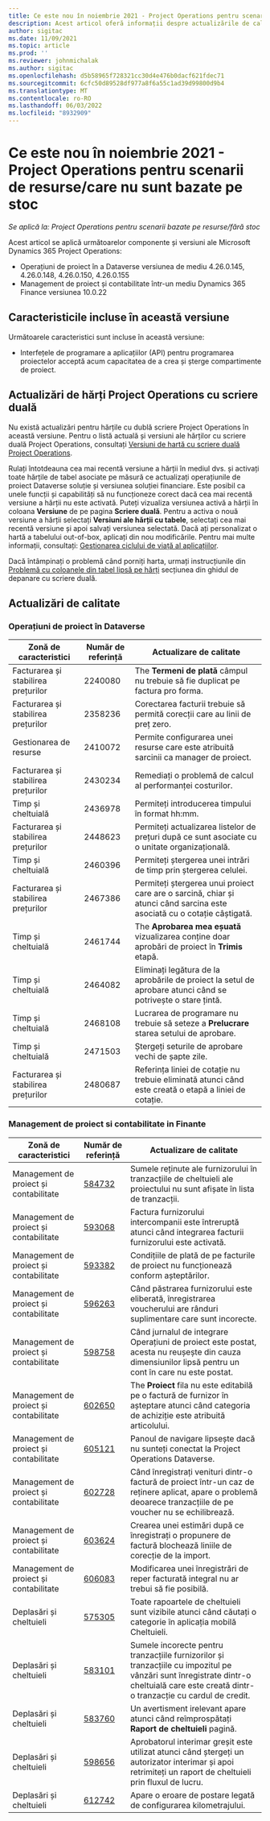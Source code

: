 ```yaml
---
title: Ce este nou în noiembrie 2021 - Project Operations pentru scenarii de resurse/care nu sunt bazate pe stoc
description: Acest articol oferă informații despre actualizările de calitate care sunt disponibile în versiunea din noiembrie 2021 a Operațiunilor de proiect pentru scenarii bazate pe resurse/neaprovizionate.
author: sigitac
ms.date: 11/09/2021
ms.topic: article
ms.prod: ''
ms.reviewer: johnmichalak
ms.author: sigitac
ms.openlocfilehash: d5b58965f728321cc30d4e476b0dacf621fdec71
ms.sourcegitcommit: 6cfc50d89528df977a8f6a55c1ad39d99800d9b4
ms.translationtype: MT
ms.contentlocale: ro-RO
ms.lasthandoff: 06/03/2022
ms.locfileid: "8932909"
---
```

# <a name="whats-new-november-2021---project-operations-for-resourcenon-stocked-based-scenarios"></a>Ce este nou în noiembrie 2021 - Project Operations pentru scenarii de resurse/care nu sunt bazate pe stoc

*Se aplică la: Project Operations pentru scenarii bazate pe resurse/fără stoc*

Acest articol se aplică următoarelor componente și versiuni ale Microsoft Dynamics 365 Project Operations:

- Operațiuni de proiect în a Dataverse versiunea de mediu 4.26.0.145, 4.26.0.148, 4.26.0.150, 4.26.0.155
- Management de proiect și contabilitate într-un mediu Dynamics 365 Finance versiunea 10.0.22

## <a name="features-included-in-this-release"></a>Caracteristicile incluse în această versiune

Următoarele caracteristici sunt incluse în această versiune:

- Interfețele de programare a aplicațiilor (API) pentru programarea proiectelor acceptă acum capacitatea de a crea și șterge compartimente de proiect.

## <a name="project-operations-dual-write-maps-updates"></a>Actualizări de hărți Project Operations cu scriere duală

Nu există actualizări pentru hărțile cu dublă scriere Project Operations în această versiune. Pentru o listă actuală și versiuni ale hărților cu scriere duală Project Operations, consultați [Versiuni de hartă cu scriere duală Project Operations](/dynamics365/project-operations/environment/resource-dual-write-maps).

Rulați întotdeauna cea mai recentă versiune a hărții în mediul dvs. și activați toate hărțile de tabel asociate pe măsură ce actualizați operațiunile de proiect Dataverse soluție și versiunea soluției financiare. Este posibil ca unele funcții și capabilități să nu funcționeze corect dacă cea mai recentă versiune a hărții nu este activată. Puteți vizualiza versiunea activă a hărții în coloana **Versiune** de pe pagina **Scriere duală**. Pentru a activa o nouă versiune a hărții selectați **Versiuni ale hărții cu tabele**, selectați cea mai recentă versiune și apoi salvați versiunea selectată. Dacă ați personalizat o hartă a tabelului out-of-box, aplicați din nou modificările. Pentru mai multe informații, consultați: [Gestionarea ciclului de viață al aplicațiilor](/dynamics365/fin-ops-core/dev-itpro/data-entities/dual-write/app-lifecycle-management).

Dacă întâmpinați o problemă când porniți harta, urmați instrucțiunile din [Problemă cu coloanele din tabel lipsă pe hărți](/dynamics365/fin-ops-core/dev-itpro/data-entities/dual-write/dual-write-troubleshooting-finops-upgrades#missing-table-columns-issue-on-maps) secțiunea din ghidul de depanare cu scriere duală.

## <a name="quality-updates"></a>Actualizări de calitate

### <a name="project-operations-in-dataverse"></a>Operațiuni de proiect în Dataverse

| Zonă de caracteristici | Număr de referință | Actualizare de calitate |
| --- | --- | --- |
| Facturarea și stabilirea prețurilor | 2240080 | The **Termeni de plată** câmpul nu trebuie să fie duplicat pe factura pro forma. |
| Facturarea și stabilirea prețurilor | 2358236 | Corectarea facturii trebuie să permită corecții care au linii de preț zero. |
| Gestionarea de resurse | 2410072 | Permite configurarea unei resurse care este atribuită sarcinii ca manager de proiect. |
| Facturarea și stabilirea prețurilor | 2430234 | Remediați o problemă de calcul al performanței costurilor. |
| Timp și cheltuială | 2436978 | Permiteți introducerea timpului în format hh:mm. |
| Facturarea și stabilirea prețurilor | 2448623 | Permiteți actualizarea listelor de prețuri după ce sunt asociate cu o unitate organizațională. |
| Timp și cheltuială | 2460396 | Permiteți ștergerea unei intrări de timp prin ștergerea celulei. |
| Facturarea și stabilirea prețurilor | 2467386 | Permiteți ștergerea unui proiect care are o sarcină, chiar și atunci când sarcina este asociată cu o cotație câștigată. |
| Timp și cheltuială | 2461744 | The **Aprobarea mea eșuată** vizualizarea conține doar aprobări de proiect în **Trimis** etapă. |
| Timp și cheltuială | 2464082 | Eliminați legătura de la aprobările de proiect la setul de aprobare atunci când se potrivește o stare țintă. |
| Timp și cheltuială | 2468108 | Lucrarea de programare nu trebuie să seteze a **Prelucrare** starea setului de aprobare. |
| Timp și cheltuială | 2471503 | Ștergeți seturile de aprobare vechi de șapte zile. |
| Facturarea și stabilirea prețurilor | 2480687 | Referința liniei de cotație nu trebuie eliminată atunci când este creată o etapă a liniei de cotație. |

### <a name="project-management-and-accounting-in-finance"></a>Management de proiect si contabilitate in Finante

| Zonă de caracteristici | Număr de referință | Actualizare de calitate |
| --- | --- | --- |
| Management de proiect și contabilitate | [584732](https://fix.lcs.dynamics.com/Issue/Details/?bugId=584732) | Sumele reținute ale furnizorului în tranzacțiile de cheltuieli ale proiectului nu sunt afișate în lista de tranzacții. |
| Management de proiect și contabilitate | [593068](https://fix.lcs.dynamics.com/Issue/Details/?bugId=593068) | Factura furnizorului intercompanii este întreruptă atunci când integrarea facturii furnizorului este activată. |
| Management de proiect și contabilitate | [593382](https://fix.lcs.dynamics.com/Issue/Details/?bugId=593382) | Condițiile de plată de pe facturile de proiect nu funcționează conform așteptărilor. |
| Management de proiect și contabilitate | [596263](https://fix.lcs.dynamics.com/Issue/Details/?bugId=596263) | Când păstrarea furnizorului este eliberată, înregistrarea voucherului are rânduri suplimentare care sunt incorecte. |
| Management de proiect și contabilitate | [598758](https://fix.lcs.dynamics.com/Issue/Details/?bugId=598758) | Când jurnalul de integrare Operațiuni de proiect este postat, acesta nu reușește din cauza dimensiunilor lipsă pentru un cont în care nu este postat. |
| Management de proiect și contabilitate | [602650](https://fix.lcs.dynamics.com/Issue/Details/?bugId=602650) | The **Proiect** fila nu este editabilă pe o factură de furnizor în așteptare atunci când categoria de achiziție este atribuită articolului. |
| Management de proiect și contabilitate | [605121](https://fix.lcs.dynamics.com/Issue/Details/?bugId=605121) | Panoul de navigare lipsește dacă nu sunteți conectat la Project Operations Dataverse. |
| Management de proiect și contabilitate | [602728](https://fix.lcs.dynamics.com/Issue/Details/?bugId=602728) | Când înregistrați venituri dintr-o factură de proiect într-un caz de reținere aplicat, apare o problemă deoarece tranzacțiile de pe voucher nu se echilibrează. |
| Management de proiect și contabilitate | [603624](https://fix.lcs.dynamics.com/Issue/Details/?bugId=603624) | Crearea unei estimări după ce înregistrați o propunere de factură blochează liniile de corecție de la import. |
| Management de proiect și contabilitate | [606083](https://fix.lcs.dynamics.com/Issue/Details/?bugId=606083) | Modificarea unei înregistrări de reper facturată integral nu ar trebui să fie posibilă. |
| Deplasări și cheltuieli | [575305](https://fix.lcs.dynamics.com/Issue/Details/?bugId=575305) | Toate rapoartele de cheltuieli sunt vizibile atunci când căutați o categorie în aplicația mobilă Cheltuieli. |
| Deplasări și cheltuieli | [583101](https://fix.lcs.dynamics.com/Issue/Details/?bugId=583101) | Sumele incorecte pentru tranzacțiile furnizorilor și tranzacțiile cu impozitul pe vânzări sunt înregistrate dintr-o cheltuială care este creată dintr-o tranzacție cu cardul de credit. |
| Deplasări și cheltuieli | [583760](https://fix.lcs.dynamics.com/Issue/Details/?bugId=583760) | Un avertisment irelevant apare atunci când reîmprospătați **Raport de cheltuieli** pagină. |
| Deplasări și cheltuieli | [598656](https://fix.lcs.dynamics.com/Issue/Details/?bugId=598656) | Aprobatorul interimar greșit este utilizat atunci când ștergeți un autorizator interimar și apoi retrimiteți un raport de cheltuieli prin fluxul de lucru. |
| Deplasări și cheltuieli | [612742](https://fix.lcs.dynamics.com/Issue/Details/?bugId=612742) | Apare o eroare de postare legată de configurarea kilometrajului. |
